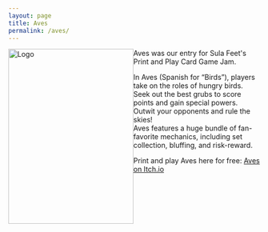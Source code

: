 ```yaml
---
layout: page
title: Aves
permalink: /aves/
---
```

<div class="gallery" style="float: left">
  <img src="https://thehexagongames.com/uploaded-files/card-games/aves/micro-logo-final.png" alt="Logo" width="250" height="350">
</div>
Aves was our entry for Sula Feet's Print and Play Card Game Jam.

In Aves (Spanish for “Birds”), players take on the roles of hungry birds.  
Seek out the best grubs to score points and gain special powers.  
Outwit your opponents and rule the skies!  
Aves features a huge bundle of fan-favorite mechanics, including set collection, bluffing, and risk-reward.  

Print and play Aves here for free: [Aves on Itch.io](https://millerhollinger.itch.io/aves)

